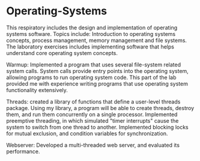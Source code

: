 # Operating-Systems
This respiratory includes the design and implementation of operating systems software. Topics include: Introduction to operating systems concepts, process management, memory management and file systems. The laboratory exercises includes implementing software that helps understand core operating system concepts.

Warmup:
 Implemented a program that uses several file-system related system calls. System calls provide entry points into the operating system, allowing programs to run operating system code. 
 This part of the lab provided me with experience writing programs that use operating system functionality extensively.
 
Threads:
  created a library of functions that define a user-level threads package. Using my library, a program will be able to create threads, destroy them, and run them concurrently on a single processor.
  Implemented preemptive threading, in which simulated "timer interrupts" cause the system to switch from one thread to another.
  Implemented blocking locks for mutual exclusion, and condition variables for synchronization.
  
Webserver:
  Developed a multi-threaded web server, and evaluated its performance. 
 



